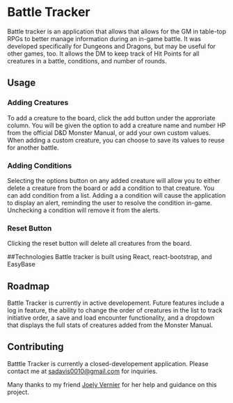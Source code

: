 # Battle Tracker
Battle tracker is an application that allows that allows for the GM in table-top RPGs to better manage information during an in-game battle. It was developed specifically for Dungeons and Dragons, but may be useful for other games, too. It allows the DM to keep track of Hit Points for all creatures in a battle, conditions, and number of rounds.

## Usage
### Adding Creatures
To add a creature to the board, click the add button under the approriate column. You will be given the option to add a creature name and number HP from the official D&D Monster Manual, or add your own custom values. When adding a custom creature, you can choose to save its values to reuse for another battle.

### Adding Conditions
Selecting the options button on any added creature will allow you to either delete a creature from the board or add a condition to that creature. You can add condition from a list. Adding a a condition will cause the application to display an alert, reminding the user to resolve the condition in-game. Unchecking a condition will remove it from the alerts.

### Reset Button
Clicking the reset button will delete all creatures from the board.

##Technologies
Battle tracker is built using React, react-bootstrap, and EasyBase

## Roadmap
Battle Tracker is currently in active developement. Future features include a log in feature, the ability to change the order of creatures in the list to track initiative order, a save and load encounter functionality, and a dropdown that displays the full stats of creatures added from the Monster Manual.

## Contributing
Batttle Tracker is currently a closed-developement application. Please contact me at sadavis0010@gmail.com for inquiries.




Many thanks to my friend [Joely Vernier](https://github.com/jorovernier) for her help and guidance on this project.